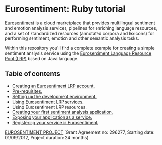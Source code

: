 Eurosentiment: Ruby tutorial
============================

[Eurosentiment](http://eurosentiment.eu) is a cloud marketplace that provides multilingual sentiment and emotion analysis services, pipelines for enriching language resources, and a set of standardized resources (annotated corpora and lexicons) for performing sentiment, emotion and other semantic analysis tasks.

Within this repository you'll find a complete example for creating a simple sentiment analysis service using the [Eurosentiment Language Resource Pool (LRP)](https://portal.eurosentiment.eu/) based on Java language.

## Table of contents

* [Creating an Eurosentiment LRP account.](https://github.com/mariomgal/eurosentiment-tutorial-ruby/wiki/Creating-an-Eurosentiment-LRP-account)
* [Pre-requisites.](https://github.com/mariomgal/eurosentiment-tutorial-ruby/wiki/Pre-requisites)
* [Setting up the development environment.](https://github.com/mariomgal/eurosentiment-tutorial-ruby/wiki/Setting-up-the-development-environment)
* [Using Eurosentiment LRP services.](https://github.com/mariomgal/eurosentiment-tutorial-ruby/wiki/Using-Eurosentiment-LRP-services.)
* [Using Eurosentiment LRP resources.](https://github.com/mariomgal/eurosentiment-tutorial-ruby/wiki/Using-Eurosentiment-LRP-resources.)
* [Creating your first sentiment analysis application.](https://github.com/mariomgal/eurosentiment-tutorial-ruby/wiki/Creating-your-first-sentiment-analysis-application.)
* [Exposing your application as a service.](https://github.com/mariomgal/eurosentiment-tutorial-ruby/wiki/Exposing-your-application-as-a-service.)
* [Registering your service in Eurosentiment.](https://github.com/mariomgal/eurosentiment-tutorial-ruby/wiki/Registering-your-service-in-Eurosentiment.)

[EUROSENTIMENT PROJECT](http://eurosentiment.eu) (Grant Agreement no: 296277, Starting date: 01/09/2012, Project duration: 24 months)
